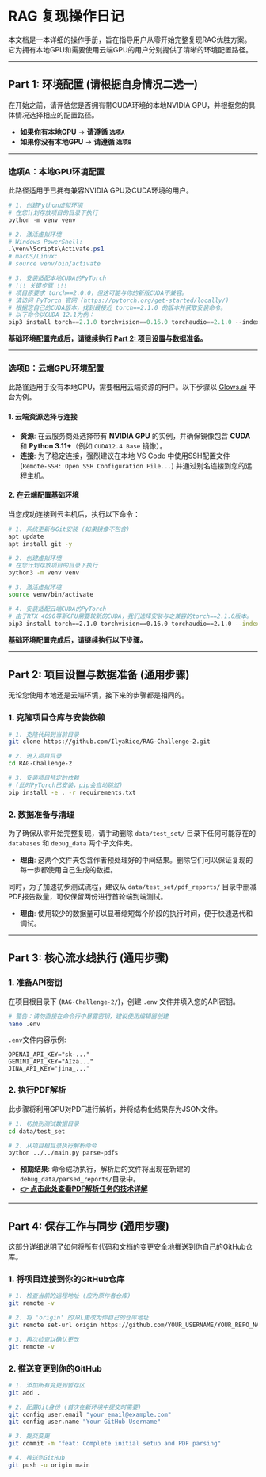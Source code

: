 # RAG 复现操作日记

本文档是一本详细的操作手册，旨在指导用户从零开始完整复现RAG优胜方案。它为拥有本地GPU和需要使用云端GPU的用户分别提供了清晰的环境配置路径。

---

## Part 1: 环境配置 (请根据自身情况二选一)

在开始之前，请评估您是否拥有带CUDA环境的本地NVIDIA GPU，并根据您的具体情况选择相应的配置路径。

- **如果你有本地GPU** -> **请遵循 `选项A`**
- **如果你没有本地GPU** -> **请遵循 `选项B`**

---

### 选项A：本地GPU环境配置

此路径适用于已拥有兼容NVIDIA GPU及CUDA环境的用户。

```powershell
# 1. 创建Python虚拟环境
# 在您计划存放项目的目录下执行
python -m venv venv

# 2. 激活虚拟环境
# Windows PowerShell:
.\venv\Scripts\Activate.ps1
# macOS/Linux:
# source venv/bin/activate

# 3. 安装适配本地CUDA的PyTorch
# !!! 关键步骤 !!!
# 项目原要求 torch==2.0.0，但这可能与你的新版CUDA不兼容。
# 请访问 PyTorch 官网 (https://pytorch.org/get-started/locally/)
# 根据您自己的CUDA版本，找到最接近 torch==2.1.0 的版本并获取安装命令。
# 以下命令以CUDA 12.1为例：
pip3 install torch==2.1.0 torchvision==0.16.0 torchaudio==2.1.0 --index-url https://download.pytorch.org/whl/cu121
```
**基础环境配置完成后，请继续执行 [Part 2: 项目设置与数据准备](#part-2-项目设置与数据准备-通用步骤)。**

---

### 选项B：云端GPU环境配置

此路径适用于没有本地GPU，需要租用云端资源的用户。以下步骤以 [Glows.ai](https://Glows.ai) 平台为例。

#### 1. 云端资源选择与连接
- **资源**: 在云服务商处选择带有 **NVIDIA GPU** 的实例，并确保镜像包含 **CUDA** 和 **Python 3.11+**（例如 `CUDA12.4 Base` 镜像）。
- **连接**: 为了稳定连接，强烈建议在本地 VS Code 中使用SSH配置文件 (`Remote-SSH: Open SSH Configuration File...`) 并通过别名连接到您的远程主机。

#### 2. 在云端配置基础环境
当您成功连接到云主机后，执行以下命令：
```bash
# 1. 系统更新与Git安装 (如果镜像不包含)
apt update
apt install git -y

# 2. 创建虚拟环境
# 在您计划存放项目的目录下执行
python3 -m venv venv

# 3. 激活虚拟环境
source venv/bin/activate

# 4. 安装适配云端CUDA的PyTorch
# 由于RTX 4090等新GPU需要较新的CUDA，我们选择安装与之兼容的torch==2.1.0版本。
pip3 install torch==2.1.0 torchvision==0.16.0 torchaudio==2.1.0 --index-url https://download.pytorch.org/whl/cu121
```
**基础环境配置完成后，请继续执行以下步骤。**

---

## Part 2: 项目设置与数据准备 (通用步骤)

无论您使用本地还是云端环境，接下来的步骤都是相同的。

### 1. 克隆项目仓库与安装依赖
```bash
# 1. 克隆代码到当前目录
git clone https://github.com/IlyaRice/RAG-Challenge-2.git

# 2. 进入项目目录
cd RAG-Challenge-2

# 3. 安装项目特定的依赖
# (此时PyTorch已安装，pip会自动跳过)
pip install -e . -r requirements.txt
```

### 2. 数据准备与清理
为了确保从零开始完整复现，请手动删除 `data/test_set/` 目录下任何可能存在的 `databases` 和 `debug_data` 两个子文件夹。
- **理由**: 这两个文件夹包含作者预处理好的中间结果。删除它们可以保证复现的每一步都使用自己生成的数据。

同时，为了加速初步测试流程，建议从 `data/test_set/pdf_reports/` 目录中删减PDF报告数量，可仅保留两份进行首轮端到端测试。
- **理由**: 使用较少的数据量可以显著缩短每个阶段的执行时间，便于快速迭代和调试。

---

## Part 3: 核心流水线执行 (通用步骤)

### 1. 准备API密钥
在项目根目录下 (`RAG-Challenge-2/`)，创建 `.env` 文件并填入您的API密钥。
```bash
# 警告：请勿直接在命令行中暴露密钥，建议使用编辑器创建
nano .env
```
`.env`文件内容示例:
```
OPENAI_API_KEY="sk-..."
GEMINI_API_KEY="AIza..."
JINA_API_KEY="jina_..."
```

### 2. 执行PDF解析
此步骤将利用GPU对PDF进行解析，并将结构化结果存为JSON文件。
```bash
# 1. 切换到测试数据目录
cd data/test_set

# 2. 从项目根目录执行解析命令
python ../../main.py parse-pdfs
```
- **预期结果**: 命令成功执行，解析后的文件将出现在新建的`debug_data/parsed_reports/`目录中。
- **[👉 点击此处查看PDF解析任务的技术详解](./Pipeline_Analysis.md)**

---

## Part 4: 保存工作与同步 (通用步骤)

这部分详细说明了如何将所有代码和文档的变更安全地推送到你自己的GitHub仓库。

### 1. 将项目连接到你的GitHub仓库
```bash
# 1. 检查当前的远程地址 (应为原作者仓库)
git remote -v

# 2. 将 'origin' 的URL更改为你自己的仓库地址
git remote set-url origin https://github.com/YOUR_USERNAME/YOUR_REPO_NAME.git

# 3. 再次检查以确认更改
git remote -v
```

### 2. 推送变更到你的GitHub
```bash
# 1. 添加所有变更到暂存区
git add .

# 2. 配置Git身份 (首次在新环境中提交时需要)
git config user.email "your_email@example.com"
git config user.name "Your GitHub Username"

# 3. 提交变更
git commit -m "feat: Complete initial setup and PDF parsing"

# 4. 推送到GitHub
git push -u origin main
``` 